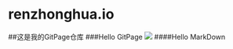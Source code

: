 # renzhonghua.io
##这是我的GitPage仓库
###Hello GitPage
![](https://qgt-style.oss-cn-hangzhou.aliyuncs.com/newcoursep4/g1/g1-2-2/tenor.gif)
####Hello MarkDown
